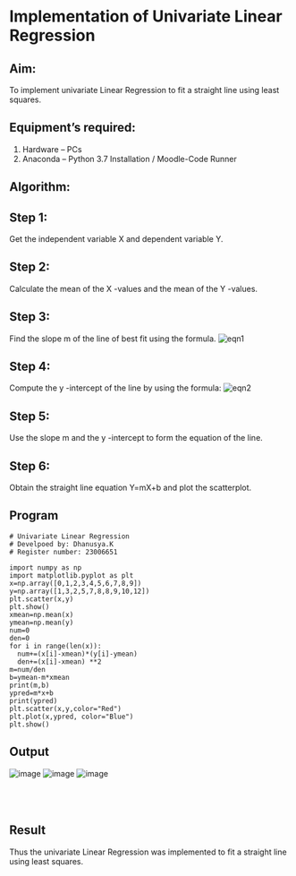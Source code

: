 # Implementation of Univariate Linear Regression
## Aim:
To implement univariate Linear Regression to fit a straight line using least squares.
## Equipment’s required:
1.	Hardware – PCs
2.	Anaconda – Python 3.7 Installation / Moodle-Code Runner
## Algorithm:
## Step 1:
Get the independent variable X and dependent variable Y.
## Step 2:
Calculate the mean of the X -values and the mean of the Y -values.
## Step 3:
Find the slope m of the line of best fit using the formula.
 ![eqn1](./eq1.jpg)
## Step 4:
Compute the y -intercept of the line by using the formula:
![eqn2](./eq2.jpg)
## Step 5:  
Use the slope m and the y -intercept to form the equation of the line.
## Step 6:
Obtain the straight line equation Y=mX+b and plot the scatterplot.
## Program
```
# Univariate Linear Regression
# Develpoed by: Dhanusya.K
# Register number: 23006651

import numpy as np
import matplotlib.pyplot as plt 
x=np.array([0,1,2,3,4,5,6,7,8,9])
y=np.array([1,3,2,5,7,8,8,9,10,12])
plt.scatter(x,y)
plt.show()
xmean=np.mean(x)
ymean=np.mean(y)
num=0
den=0
for i in range(len(x)):
  num+=(x[i]-xmean)*(y[i]-ymean)
  den+=(x[i]-xmean) **2
m=num/den
b=ymean-m*xmean
print(m,b)
ypred=m*x+b
print(ypred)
plt.scatter(x,y,color="Red")
plt.plot(x,ypred, color="Blue")
plt.show()
```
## Output
![image](https://github.com/Dhanu654/Univariate-Linear-Regression/assets/148514965/49458a6b-b161-4dd5-bb16-e3c95c565d7c)
![image](https://github.com/Dhanu654/Univariate-Linear-Regression/assets/148514965/a3ad7f05-bde2-4f60-b913-4d9f5264bbcb)
![image](https://github.com/Dhanu654/Univariate-Linear-Regression/assets/148514965/34b6fec6-ab0b-4fd0-b513-036c2fabc8c2)
</br>
</br>
</br>
</br>

## Result
Thus the univariate Linear Regression was implemented to fit a straight line using least squares.
